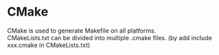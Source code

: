 # CMake
CMake is used to generate Makefile on all platforms. <br>
CMakeLists.txt can be divided into multiple .cmake files. (by add include xxx.cmake in CMakeLists.txt)
